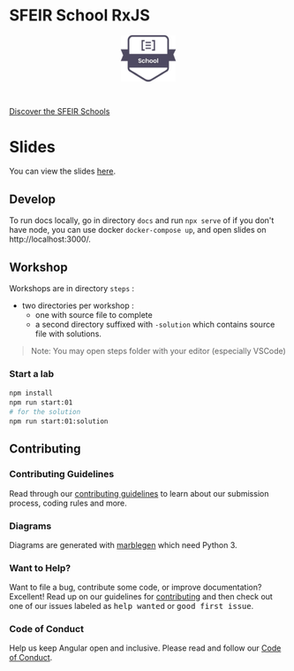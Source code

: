 # SFEIR School RxJS

<p align="center">
 <img style="display:block" width="20%" height="20%" src="./docs/assets/images/sfeir-school-logo.png" alt="SFEIR School logo">
</p>

<br/>

[Discover the SFEIR Schools](https://www.sfeir.com/fr/contenus-dexperts/sfeir-school)

# Slides

You can view the slides [here](https://sfeir-open-source.github.io/sfeir-school-rxjs/).

## Develop

To run docs locally, go in directory `docs` and run `npx serve` of if you don't have node, you can use docker `docker-compose up`, and open slides on http://localhost:3000/.

## Workshop

Workshops are in directory `steps` : 
* two directories per workshop :
  * one with source file to complete
  * a second directory suffixed with `-solution` which contains source file with solutions.

> Note: You may open steps folder with your editor (especially VSCode)

### Start a lab

```bash
npm install
npm run start:01
# for the solution
npm run start:01:solution
```

## Contributing

### Contributing Guidelines

Read through our [contributing guidelines][contributing] to learn about our submission process, coding rules and more.

### Diagrams

Diagrams are generated with [marblegen](https://bitbucket.org/achary/rx-marbles/src/master/) which need Python 3.

### Want to Help?

Want to file a bug, contribute some code, or improve documentation? Excellent! Read up on our guidelines for [contributing][contributing] and then check out one of our issues labeled as <kbd>help wanted</kbd> or <kbd>good first issue</kbd>.

### Code of Conduct

Help us keep Angular open and inclusive. Please read and follow our [Code of Conduct][codeofconduct].

[contributing]: CONTRIBUTING.md
[codeofconduct]: https://github.com/sfeir-open-source/.github/blob/main/CODE_OF_CONDUCT.md
